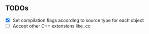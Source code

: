 ## TODOs

- [X] Set compilation flags according to source type for each object
- [ ] Accept other C++ extensions like .cc
